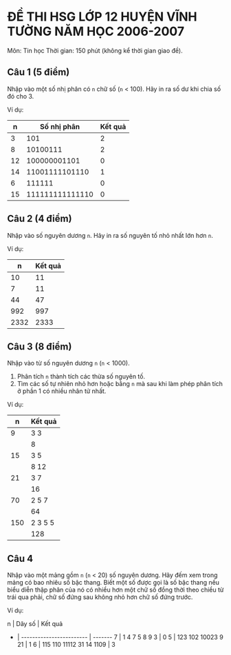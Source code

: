 # ĐỀ THI HSG LỚP 12 HUYỆN VĨNH TƯỜNG NĂM HỌC 2006-2007

Môn: Tin học
Thời gian: 150 phút (không kể thời gian giao đề).

## Câu 1 (5 điểm)

Nhập vào một số nhị phân có `n` chữ số (`n` < 100). Hãy in ra số dư khi chia số
đó cho 3.

Ví dụ:

n  |   Số nhị phân   | Kết quả
-- | --------------- | -------
3  | 101             | 2
8  | 10100111        | 2
12 | 100000001101    | 0
14 | 11001111101110  | 1
6  | 111111          | 0
15 | 111111111111110 | 0

## Câu 2 (4 điểm)

Nhập vào số nguyên dương `n`. Hãy in ra số nguyên tố nhỏ nhất lớn hơn `n`.

Ví dụ:

  n  | Kết quả
---- | -------
10   | 11
7    | 11
44   | 47
992  | 997
2332 | 2333

## Câu 3 (8 điểm)

Nhập vào từ số nguyên dương `n` (`n` < 1000).

1. Phân tích `n` thành tích các thừa số nguyên tố.
2. Tìm các số tự nhiên nhỏ hơn hoặc bằng `n` mà sau khi làm phép phân tích ở
   phần 1 có nhiều nhân tử nhất.

Ví dụ:

 n  | Kết quả
--- | -------
9   | 3 3
    | 8
15  | 3 5
    | 8 12
21  | 3 7
    | 16
70  | 2 5 7
    | 64
150 | 2 3 5 5
    | 128

## Câu 4

Nhập vào một mảng gồm `n` (`n` < 20) số nguyên dương. Hãy đếm xem trong mảng có
bao nhiêu số bậc thang. Biết một số được gọi là số bậc thang nếu biểu diễn thập
phân của nó có nhiều hơn một chữ số đồng thời theo chiều từ trái qua phải, chữ
số đứng sau không nhỏ hơn chữ số đứng trước.

Ví dụ:

n |          Dãy số          | Kết quả
- | ------------------------ | -------
7 | 1 4 7 5 8 9 3            | 0
5 | 123 102 10023 9 21       | 1
6 | 115 110 11112 31 14 1109 | 3
